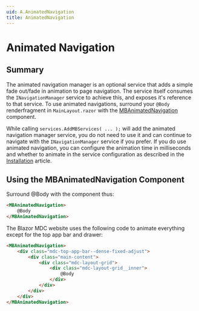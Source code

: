 ```yaml
---
uid: A.AnimatedNavigation
title: AnimatedNavigation
---
```

# Animated Navigation

## Summary

The animated navigation manager is an optional service that adds a simple fade out/fade in animation to page navigation. The service
itself consumes the `INavigationManager` service to achieve this, and exposes it's reference to that service. To use animated navigations,
surround your `@Body` renderfragment in `MainLayout.razor` with the [MBAnimatedNavigation](xref:C.MBAnimatedNavigation) component.

While calling `services.AddMBServices( ... );` will add the animated navigation manager service, you do not need to use it and can continue
to navigate with the `INavigationManager` service if you prefer. If you do use animated navigation, you can configure the animation time in milliseconds
and whether to animate in the service configuration as described in the [Installation](xref:A.Installation) article.

## Using the MBAnimatedNavigation Component

Surround @Body with the component thus:

```html
<MBAnimatedNavigation>
    @Body
</MBAnimatedNavigation>
```

The Blazor MDC website uses the following code to animate everything except for the top app bar and drawer:

```html
<MBAnimatedNavigation>
    <div class="mdc-top-app-bar--dense-fixed-adjust">
        <div class="main-content">
            <div class="mdc-layout-grid">
                <div class="mdc-layout-grid__inner">
                    @Body
                </div>
            </div>
        </div>
    </div>
</MBAnimatedNavigation>
```